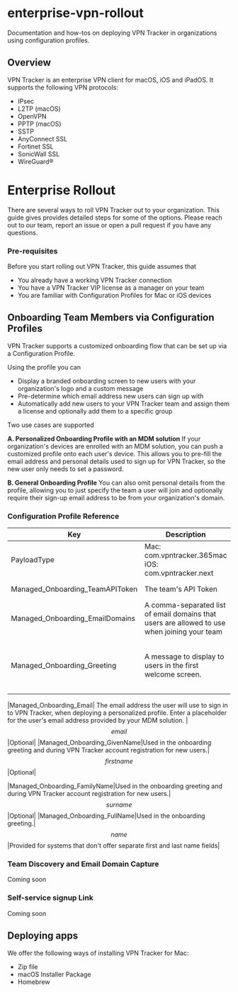 # enterprise-vpn-rollout
Documentation and how-tos on deploying VPN Tracker in organizations using configuration profiles.

## Overview
VPN Tracker is an enterprise VPN client for macOS, iOS and iPadOS. It supports the following VPN protocols:
- IPsec
- L2TP (macOS)
- OpenVPN
- PPTP (macOS)
- SSTP
- AnyConnect SSL
- Fortinet SSL
- SonicWall SSL
-  WireGuard®

# Enterprise Rollout
There are several ways to roll VPN Tracker out to your organization. This guide gives provides detailed steps for some of the options. Please reach out to our team, report an issue or open a pull request if you have any questions.

### Pre-requisites
Before you start rolling out VPN Tracker, this guide assumes that
- You already have a working VPN Tracker connection
- You have a VPN Tracker VIP license as a manager on your team
- You are familiar with Configuration Profiles for Mac or iOS devices

## Onboarding Team Members via Configuration Profiles
VPN Tracker supports a customized onboarding flow that can be set up via a Configuration Profile. 

Using the profile you can
- Display a branded onboarding screen to new users with your organization's logo and a custom message
- Pre-determine which email address new users can sign up with
- Automatically add new users to your VPN Tracker team and assign them a license and optionally add them to a specific group

Two use cases are supported

**A. Personalized Onboarding Profile with an MDM solution**
If your organization's devices are enrolled with an MDM solution, you can push a customized profile onto each user's device. 
This allows you to pre-fill the email address and personal details used to sign up for VPN Tracker, so the new user only needs to set a password.

**B. General Onboarding Profile**
You can also omit personal details from the profile, allowing you to just specify the team a user will join and optionally require their sign-up email address to be from your organization's domain.

### Configuration Profile Reference
| Key  | Description  | Example  |  Notes |
|---|---|---|---|
| PayloadType | Mac: com.vpntracker.365mac iOS: com.vpntracker.next |  |  |
| Managed_Onboarding_TeamAPIToken  | The team's API Token | -  | Find yours at [my.vpntracker.com/teamprofile](my.vpntracker.com/teamprofile) |
| Managed_Onboarding_EmailDomains  | A comma-separated list of email domains that users are allowed to use when joining your team  | yourcompany.example, subdomain.example.com, *.yourcompany.example  |   |
|Managed_Onboarding_Greeting|A message to display to users in the first welcome screen. |Please sign up for an account if you need remote access. Any questions post to #internalservices on the company Slack. ||

|Managed_Onboarding_Email| The email address the user will use to sign in to VPN Tracker, when deploying a personalized profile. Enter a placeholder for the user's email address provided by your MDM solution. |$$email$$ |Optional|
|Managed_Onboarding_GivenName|Used in the onboarding greeting and during VPN Tracker account registration for new users.|$$firstname$$|Optional|

|Managed_Onboarding_FamilyName|Used in the onboarding greeting and during VPN Tracker account registration for new users.|$$surname$$|Optional|
|Managed_Onboarding_FullName|Used in the onboarding greeting.|$$name$$|Provided for systems that don't offer separate first and last name fields|

### Team Discovery and Email Domain Capture
Coming soon

### Self-service signup Link
Coming soon

## Deploying apps
We offer the following ways of installing VPN Tracker for Mac:
- Zip file
- macOS Installer Package
- Homebrew
